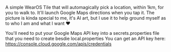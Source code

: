 A simple WearOS Tile that will automagically pick a location, within 1km, for you to walk to. It'll launch Google Maps directions when you tap it. The picture is kinda special to me, it's AI art, but I use it to help ground myself as to who I am and what I want ♥

You'll need to put your Google Maps API key into a secrets.properties file that you need to create besdie local.properties
You can get an API key here: https://console.cloud.google.com/apis/credentials
